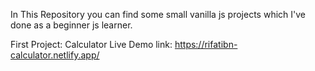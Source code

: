 In This Repository you can find some small vanilla js projects which I've done as a beginner js learner.


First Project: Calculator
Live Demo link: https://rifatibn-calculator.netlify.app/
